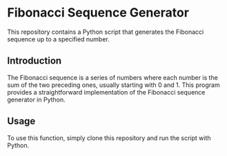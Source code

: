 # Fibonacci Sequence Generator

This repository contains a Python script that generates the Fibonacci sequence up to a specified number.

## Introduction

The Fibonacci sequence is a series of numbers where each number is the sum of the two preceding ones, usually starting with 0 and 1. This program provides a straightforward implementation of the Fibonacci sequence generator in Python.

## Usage

To use this function, simply clone this repository and run the script with Python.


